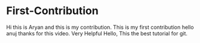 # First-Contribution
Hi this is Aryan and this is my contribution.
This is my first contribution
hello anuj thanks for this video. Very Helpful 
Hello, This the best tutorial for git.
